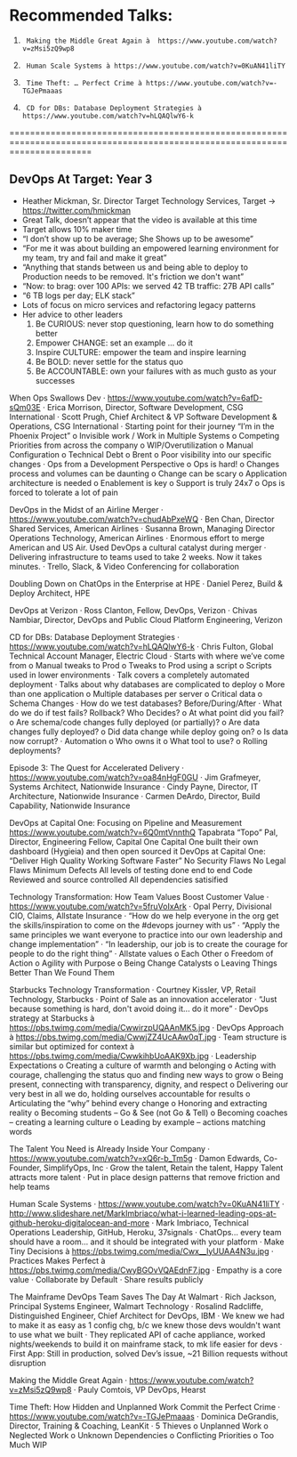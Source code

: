 # Recommended Talks:
 
1.      Making the Middle Great Again à  https://www.youtube.com/watch?v=zMsi5zQ9wp8
2.      Human Scale Systems à https://www.youtube.com/watch?v=0KuAN41liTY
3.      Time Theft: … Perfect Crime à https://www.youtube.com/watch?v=-TGJePmaaas
4.      CD for DBs: Database Deployment Strategies à https://www.youtube.com/watch?v=hLQAQlwY6-k
 
============================================================================================================================
               
## DevOps At Target: Year 3
* Heather Mickman, Sr. Director Target Technology Services, Target -> https://twitter.com/hmickman
* Great Talk, doesn’t appear that the video is available at this time
* Target allows 10% maker time
* “I don’t show up to be average; She Shows up to be awesome”
* “For me it was about building an empowered learning environment for my team, try and fail and make it great”
* “Anything that stands between us and being able to deploy to Production needs to be removed. It's friction we don't want”
* “Now: to brag: over 100 APIs: we served 42 TB traffic: 27B API calls”
* “6 TB logs per day; ELK stack”
* Lots of focus on micro services and refactoring legacy patterns
* Her advice to other leaders
    1. Be CURIOUS: never stop questioning, learn how to do something better
    2. Empower CHANGE: set an example … do it
    3. Inspire CULTURE: empower the team and inspire learning
    4. Be BOLD: never settle for the status quo
    5. Be ACCOUNTABLE: own your failures with as much gusto as your successes
 
When Ops Swallows Dev
·         https://www.youtube.com/watch?v=6afD-sQm03E
·         Erica Morrison, Director, Software Development, CSG International
·         Scott Prugh, Chief Architect & VP Software Development & Operations, CSG International
·         Starting point for their journey “I’m in the Phoenix Project”
o   Invisible work / Work in Multiple Systems
o   Competing Priorities from across the company
o   WIP/Overutilization
o   Manual Configuration
o   Technical Debt
o   Brent
o   Poor visibility into our specific changes
·         Ops from a Development Perspective
o   Ops is hard!
o   Changes process and volumes can be daunting
o   Change can be scary
o   Application architecture is needed
o   Enablement is key
o   Support is truly 24x7
o   Ops is forced to tolerate a lot of pain
               
DevOps in the Midst of an Airline Merger
·         https://www.youtube.com/watch?v=chudAbPxeWQ
·         Ben Chan, Director Shared Services, American Airlines
·         Susanna Brown, Managing Director Operations Technology, American Airlines
·         Enormous effort to merge American and US Air.  Used DevOps a cultural catalyst during merger
·         Delivering infrastructure to teams used to take 2 weeks. Now it takes minutes.
·         Trello, Slack, & Video Conferencing for collaboration
 
Doubling Down on ChatOps in the Enterprise at HPE
·         Daniel Perez, Build & Deploy Architect, HPE
 
DevOps at Verizon
·         Ross Clanton, Fellow, DevOps, Verizon
·         Chivas Nambiar, Director, DevOps and Public Cloud Platform Engineering, Verizon
 
CD for DBs: Database Deployment Strategies
·         https://www.youtube.com/watch?v=hLQAQlwY6-k
·         Chris Fulton, Global Technical Account Manager, Electric Cloud
·         Starts with where we’ve come from
o   Manual tweaks to Prod
o   Tweaks to Prod using a script
o   Scripts used in lower environments
·         Talk covers a completely automated deployment
·         Talks about why databases are complicated to deploy
o   More than one application
o   Multiple databases per server
o   Critical data
o   Schema Changes
·         How do we test databases? Before/During/After
·         What do we do if test fails?  Rollback? Who Decides?
o   At what point did you fail?
o   Are schema/code changes fully deployed (or partially)?
o   Are data changes fully deployed?
o   Did data change while deploy going on?
o   Is data now corrupt?
·         Automation
o   Who owns it
o   What tool to use?
o   Rolling deployments?
 
Episode 3: The Quest for Accelerated Delivery
·         https://www.youtube.com/watch?v=oa84nHgF0GU
·         Jim Grafmeyer, Systems Architect, Nationwide Insurance
·         Cindy Payne, Director, IT Architecture, Nationwide Insurance
·         Carmen DeArdo, Director, Build Capability, Nationwide Insurance
 
DevOps at Capital One: Focusing on Pipeline and Measurement
https://www.youtube.com/watch?v=6Q0mtVnnthQ
Tapabrata “Topo” Pal, Director, Engineering Fellow, Capital One
Capital One built their own dashboard (Hygieia) and then open sourced it
DevOps at Capital One: “Deliver High Quality Working Software Faster”
No Security Flaws
No Legal Flaws
Minimum Defects
All levels of testing done end to end
Code Reviewed and source controlled
All dependencies satisified
               
Technology Transformation: How Team Values Boost Customer Value
·         https://www.youtube.com/watch?v=5fruVoIxArk
·         Opal Perry, Divisional CIO, Claims, Allstate Insurance
·         “How do we help everyone in the org get the skills/inspiration to come on the #devops journey with us”
·         “Apply the same principles we want everyone to practice into our own leadership and change implementation”
·         “In leadership, our job is to create the courage for people to do the right thing”
·         Allstate values
o   Each Other
o   Freedom of Action
o   Agility with Purpose
o   Being Change Catalysts
o   Leaving Things Better Than We Found Them
 
Starbucks Technology Transformation
·         Courtney Kissler, VP, Retail Technology, Starbucks
·         Point of Sale as an innovation accelerator
·         “Just because something is hard, don't avoid doing it... do it more”
·         DevOps strategy at Starbucks à https://pbs.twimg.com/media/CwwirzpUQAAnMK5.jpg
·         DevOps Approach à https://pbs.twimg.com/media/CwwjZZ4UcAAw0qT.jpg
·         Team structure is similar but optimized for context à https://pbs.twimg.com/media/CwwkihbUoAAK9Xb.jpg
·         Leadership Expectations
o   Creating a culture of warmth and belonging
o   Acting with courage, challenging the status quo and finding new ways to grow
o   Being present, connecting with transparency, dignity, and respect
o   Delivering our very best in all we do, holding ourselves accountable for results
o   Articulating the “why” behind every change
o   Honoring and extracting reality
o   Becoming students – Go & See (not Go & Tell)
o   Becoming coaches – creating a learning culture
o   Leading by example – actions matching words
               
The Talent You Need is Already Inside Your Company
·         https://www.youtube.com/watch?v=xQ6r-b_Tm5g
·         Damon Edwards, Co-Founder, SimplifyOps, Inc
·         Grow the talent, Retain the talent, Happy Talent attracts more talent
·         Put in place design patterns that remove friction and help teams
 
Human Scale Systems
·         https://www.youtube.com/watch?v=0KuAN41liTY
·         http://www.slideshare.net/MarkImbriaco/what-i-learned-leading-ops-at-github-heroku-digitalocean-and-more
·         Mark Imbriaco, Technical Operations Leadership, GitHub, Heroku, 37signals
·         ChatOps... every team should have a room... and it should be integrated with your platform
·         Make Tiny Decisions à https://pbs.twimg.com/media/Cwx__lyUUAA4N3u.jpg
·         Practices Makes Perfect à https://pbs.twimg.com/media/CwyBGOvVQAEdnF7.jpg
·         Empathy is a core value
·         Collaborate by Default
·         Share results publicly
               
The Mainframe DevOps Team Saves The Day At Walmart
·         Rich Jackson, Principal Systems Engineer, Walmart Technology
·         Rosalind Radcliffe, Distinguished Engineer, Chief Architect for DevOps, IBM
·         We knew we had to make it as easy as 1 config chg, b/c we knew those devs wouldn't want to use what we built
·         They replicated API of cache appliance, worked nights/weekends to build it on mainframe stack, to mk life easier for devs
·         First App: Still in production, solved Dev’s issue, ~21 Billion requests without disruption
               
Making the Middle Great Again
·         https://www.youtube.com/watch?v=zMsi5zQ9wp8
·         Pauly Comtois, VP DevOps, Hearst
 
Time Theft: How Hidden and Unplanned Work Commit the Perfect Crime
·         https://www.youtube.com/watch?v=-TGJePmaaas
·         Dominica DeGrandis, Director, Training & Coaching, LeanKit
·         5 Thieves
o   Unplanned Work
o   Neglected Work
o   Unknown Dependencies
o   Conflicting Priorities
o   Too Much WIP